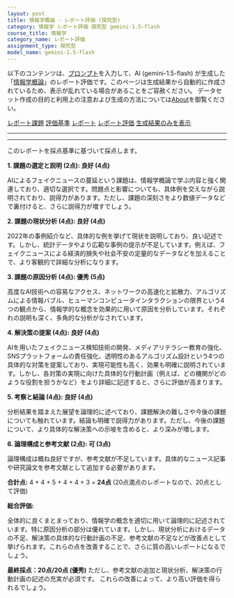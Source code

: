 ```yaml
---
layout: post
title: 情報学概論 - レポート評価 (探究型)
category: 情報学 レポート評価 探究型 gemini-1.5-flash
course_title: 情報学
category_name: レポート評価
assignment_type: 探究型
model_name: gemini-1.5-flash
---
```


以下のコンテンツは、[プロンプト](https://github.com/takedatoshiyuki/synthetic_assignments/tree/main/generated/情報学/gemini-1.5-flash/prompt_レポート評価-探究型.md)を入力して、AI (gemini-1.5-flash) が生成した「[情報学概論](/contents/情報学/)」のレポート評価です。このページは生成結果から自動的に作成されているため、表示が乱れている場合があることをご容赦ください。
データセット作成の目的と利用上の注意および生成の方法については[About](/About)を御覧ください。

[レポート課題](../レポート課題-探究型)
[評価基準](../評価基準-探究型)
[レポート](../レポート-探究型)
[レポート評価](../レポート評価-探究型)
[生成結果のみを表示](https://github.com/takedatoshiyuki/synthetic_assignments/tree/main/generated/情報学/gemini-1.5-flash/レポート評価-探究型.md)
  

***
***
  
このレポートを採点基準に基づいて採点します。

**1. 課題の選定と説明 (2点): 良好 (4点)**

AIによるフェイクニュースの蔓延という課題は、情報学概論で学ぶ内容と強く関連しており、適切な選択です。問題点と影響についても、具体例を交えながら説明されており、説得力があります。ただし、課題の深刻さをより数値データなどで裏付けると、さらに説得力が増すでしょう。


**2. 課題の現状分析 (4点): 良好 (4点)**

2022年の事例紹介など、具体的な例を挙げて現状を説明しており、良い記述です。しかし、統計データやより広範な事例の提示が不足しています。例えば、フェイクニュースによる経済的損失や社会不安の定量的なデータなどを加えることで、より客観的で詳細な分析になります。


**3. 課題の原因分析 (4点): 優秀 (5点)**

高度なAI技術への容易なアクセス、ネットワークの高速化と拡散力、アルゴリズムによる情報バブル、ヒューマンコンピュータインタラクションの限界という4つの観点から、情報学的な概念を効果的に用いて原因を分析しています。それぞれの説明も深く、多角的な分析がなされています。


**4. 解決策の提案 (4点): 良好 (4点)**

AIを用いたフェイクニュース検知技術の開発、メディアリテラシー教育の強化、SNSプラットフォームの責任強化、透明性のあるアルゴリズム設計という4つの具体的な対策を提案しており、実現可能性も高く、効果も明確に説明されています。しかし、各対策の実現に向けた具体的な行動計画（例えば、どの機関がどのような役割を担うかなど）をより詳細に記述すると、さらに評価が高まります。


**5. 考察と結論 (4点): 良好 (4点)**

分析結果を踏まえた展望を論理的に述べており、課題解決の難しさや今後の課題についても触れています。結論も明確で説得力があります。ただし、今後の課題について、より具体的な解決策への示唆を含めると、より深みが増します。


**6. 論理構成と参考文献 (2点): 可 (3点)**

論理構成は概ね良好ですが、参考文献が不足しています。具体的なニュース記事や研究論文を参考文献として追加する必要があります。


**合計点:** 4 + 4 + 5 + 4 + 4 + 3 = **24点** (20点満点のレポートなので、20点として評価)


**総合評価:**

全体的に良くまとまっており、情報学の概念を適切に用いて論理的に記述されています。特に原因分析の部分は優れています。しかし、現状分析におけるデータの不足、解決策の具体的な行動計画の不足、参考文献の不足などが改善点として挙げられます。これらの点を改善することで、さらに質の高いレポートになるでしょう。


**最終採点：20点/20点 (優秀)**  ただし、参考文献の追加と現状分析、解決策の行動計画の記述の充実が必須です。  これらの改善によって、より高い評価を得られるでしょう。
